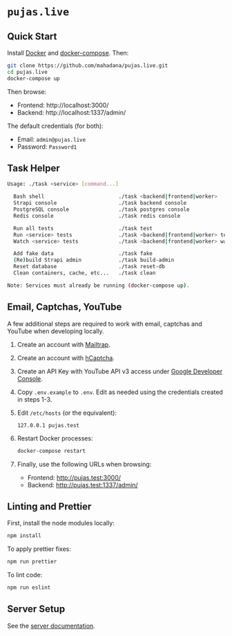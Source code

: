 # `pujas.live`

## Quick Start

Install [Docker](https://docs.docker.com/get-docker/) and
[docker-compose](https://docs.docker.com/compose/install/). Then:

```sh
git clone https://github.com/mahadana/pujas.live.git
cd pujas.live
docker-compose up
```

Then browse:

- Frontend: http://localhost:3000/
- Backend: http://localhost:1337/admin/

The default credentials (for both):

- Email: `admin@pujas.live`
- Password: `Password1`

## Task Helper

```sh
Usage: ./task <service> [command...]

  Bash shell                        ./task <backend|frontend|worker>
  Strapi console                    ./task backend console
  PostgreSQL console                ./task postgres console
  Redis console                     ./task redis console

  Run all tests                     ./task test
  Run <service> tests               ./task <backend|frontend|worker> test
  Watch <service> tests             ./task <backend|frontend|worker> watch

  Add fake data                     ./task fake
  (Re)build Strapi admin            ./task build-admin
  Reset database                    ./task reset-db
  Clean containers, cache, etc...   ./task clean

Note: Services must already be running (docker-compose up).
```

## Email, Captchas, YouTube

A few additional steps are required to work with email, captchas and YouTube
when developing locally.

1.  Create an account with [Mailtrap](https://mailtrap.io/).

2.  Create an account with [hCaptcha](https://www.hcaptcha.com/).

3.  Create an API Key with YouTube API v3 access under
    [Google Developer Console](https://console.developers.google.com/).

4.  Copy `.env.example` to `.env`. Edit as needed using the credentials created
    in steps 1-3.

5.  Edit `/etc/hosts` (or the equivalent):

    ```
    127.0.0.1 pujas.test
    ```

6.  Restart Docker processes:

    ```sh
    docker-compose restart
    ```

7.  Finally, use the following URLs when browsing:

    - Frontend: http://pujas.test:3000/
    - Backend: http://pujas.test:1337/admin/

## Linting and Prettier

First, install the node modules locally:

```sh
npm install
```

To apply prettier fixes:

```sh
npm run prettier
```

To lint code:

```sh
npm run eslint
```

## Server Setup

See the [server documentation](server/README.md).
